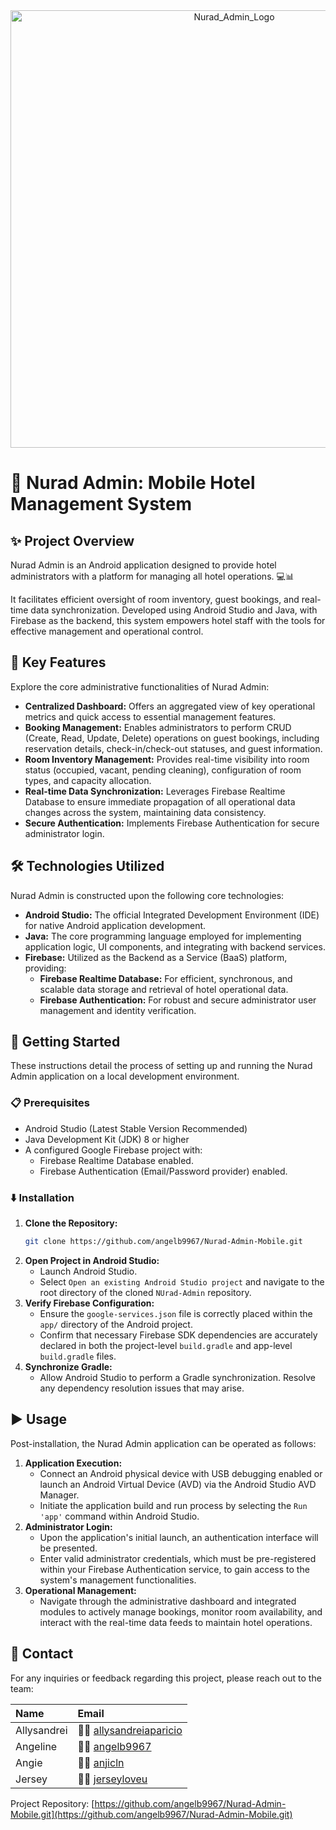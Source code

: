 <div align="center">
  <img src="https://github.com/user-attachments/assets/2e944381-d236-4ca8-81ff-db648950e088" alt="Nurad_Admin_Logo" width="700" />
</div>

# 🏨 Nurad Admin: Mobile Hotel Management System

## ✨ Project Overview

Nurad Admin is an Android application designed to provide hotel administrators with a platform for managing all  hotel operations. 💻📊 

It facilitates efficient oversight of room inventory, guest bookings, and real-time data synchronization. Developed using Android Studio and Java, with Firebase as the backend, this system empowers hotel staff with the tools for effective management and operational control.

## 🌟 Key Features

Explore the core administrative functionalities of Nurad Admin:

*   **Centralized Dashboard:** Offers an aggregated view of key operational metrics and quick access to essential management features.
*   **Booking Management:** Enables administrators to perform CRUD (Create, Read, Update, Delete) operations on guest bookings, including reservation details, check-in/check-out statuses, and guest information.
*   **Room Inventory Management:** Provides real-time visibility into room status (occupied, vacant, pending cleaning), configuration of room types, and capacity allocation.
*   **Real-time Data Synchronization:** Leverages Firebase Realtime Database to ensure immediate propagation of all operational data changes across the system, maintaining data consistency.
*   **Secure Authentication:** Implements Firebase Authentication for secure administrator login.
  
## 🛠️ Technologies Utilized

Nurad Admin is constructed upon the following core technologies:

*   **Android Studio:** The official Integrated Development Environment (IDE) for native Android application development.
*   **Java:** The core programming language employed for implementing application logic, UI components, and integrating with backend services.
*   **Firebase:** Utilized as the Backend as a Service (BaaS) platform, providing:
    *   **Firebase Realtime Database:** For efficient, synchronous, and scalable data storage and retrieval of hotel operational data.
    *   **Firebase Authentication:** For robust and secure administrator user management and identity verification.

## 🚀 Getting Started

These instructions detail the process of setting up and running the Nurad Admin application on a local development environment.

### 📋 Prerequisites

*   Android Studio (Latest Stable Version Recommended)
*   Java Development Kit (JDK) 8 or higher
*   A configured Google Firebase project with:
    *   Firebase Realtime Database enabled.
    *   Firebase Authentication (Email/Password provider) enabled.

### ⬇️ Installation

1.  **Clone the Repository:**
    ```bash
    git clone https://github.com/angelb9967/Nurad-Admin-Mobile.git
    ```
2.  **Open Project in Android Studio:**
    *   Launch Android Studio.
    *   Select `Open an existing Android Studio project` and navigate to the root directory of the cloned `NUrad-Admin` repository.
3.  **Verify Firebase Configuration:**
    *   Ensure the `google-services.json` file is correctly placed within the `app/` directory of the Android project.
    *   Confirm that necessary Firebase SDK dependencies are accurately declared in both the project-level `build.gradle` and app-level `build.gradle` files.
4.  **Synchronize Gradle:**
    *   Allow Android Studio to perform a Gradle synchronization. Resolve any dependency resolution issues that may arise.

## ▶️ Usage

Post-installation, the Nurad Admin application can be operated as follows:

1.  **Application Execution:**
    *   Connect an Android physical device with USB debugging enabled or launch an Android Virtual Device (AVD) via the Android Studio AVD Manager.
    *   Initiate the application build and run process by selecting the `Run 'app'` command within Android Studio.
2.  **Administrator Login:**
    *   Upon the application's initial launch, an authentication interface will be presented.
    *   Enter valid administrator credentials, which must be pre-registered within your Firebase Authentication service, to gain access to the system's management functionalities.
3.  **Operational Management:**
    *   Navigate through the administrative dashboard and integrated modules to actively manage bookings, monitor room availability, and interact with the real-time data feeds to maintain hotel operations.

## 📧 Contact

For any inquiries or feedback regarding this project, please reach out to the team:

| Name               | Email                                    |
| :----------------- | :--------------------------------------- |
| Allysandrei | 👨‍🎨 [allysandreiaparicio](https://github.com/allysandreiaparicio) |
| Angeline     | 👩‍💻 [angelb9967](https://github.com/angelb9967) |
| Angie        | 👩‍🎨 [anjicln ](https://github.com/anjicln) |
| Jersey       | 👩‍💻 [jerseyloveu](https://github.com/jerseyloveu) |

Project Repository: [https://github.com/angelb9967/Nurad-Admin-Mobile.git](https://github.com/angelb9967/Nurad-Admin-Mobile.git)
